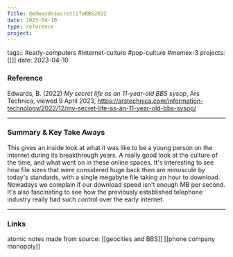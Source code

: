 ```yaml
---
Title: @edwardssecretlifeBBS2022
date: 2023-04-10
type: reference
project:
---
```


tags:: #early-computers #internet-culture #pop-culture #memex-3 
projects:[[]]
date: 2023-04-10

### Reference 

Edwards, B. (2022) *My secret life as an 11-year-old BBS sysop*, Ars Technica, viewed 9 April 2023, https://arstechnica.com/information-technology/2022/12/my-secret-life-as-an-11-year-old-bbs-sysop/ 

---

### Summary & Key Take Aways

This gives an inside look at what it was like to be a young person on the internet during its breakthrough years. A really good look at the culture of the time, and what went on in these online spaces. It's interesting to see how file sizes that were considered huge back then are minuscule by today's standards, with a single megabyte file taking an hour to download. Nowadays we complain if our download speed isn't enough MB per second. It's also fascinating to see how the previously established telephone industry really had such control over the early internet.


---

### Links
atomic notes made from source:
[[geocities and BBS]]
[[phone company monopoly]]